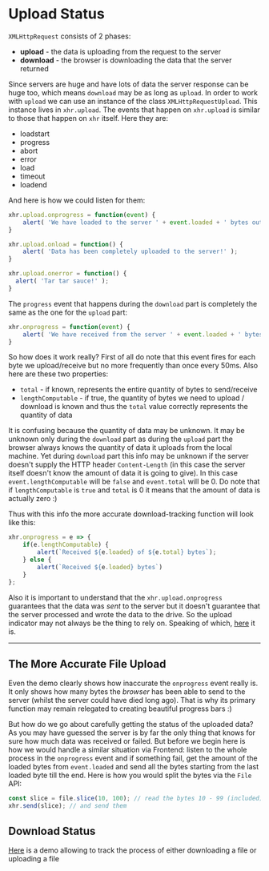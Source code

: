 # Upload Status

`XMLHttpRequest` consists of 2 phases:

- __upload__ - the data is uploading from the request to the server
- __download__ - the browser is downloading the data that the server returned

Since servers are huge and have lots of data the server response can be huge too, which means
`download` may be as long as `upload`.
In order to work with `upload` we can use an instance of the class `XMLHttpRequestUpload`. This instance
lives in `xhr.upload`. The events that happen on `xhr.upload` is similar to those that happen on `xhr` itself.
Here they are:

- loadstart
- progress
- abort
- error
- load
- timeout
- loadend

And here is how we could listen for them:
```javascript
xhr.upload.onprogress = function(event) {
    alert( 'We have loaded to the server ' + event.loaded + ' bytes out of ' + event.total );
}

xhr.upload.onload = function() {
    alert( 'Data has been completely uploaded to the server!' );
}

xhr.upload.onerror = function() {
  alert( 'Tar tar sauce!' );
}
```
The `progress` event that happens during the `download` part is completely the same as
the one for the `upload` part:
```javascript
xhr.onprogress = function(event) {
    alert( 'We have received from the server ' + event.loaded + ' bytes out of ' + event.total );
}
```
So how does it work really? First of all do note that this event fires for each byte we
upload/receive but no more frequently than once every 50ms. Also here are these two properties:
- `total` - if known, represents the entire quantity of bytes to send/receive
- `lengthComputable` - if true, the quantity of bytes we need to upload / download is known and thus the `total` value correctly represents the quantity of data

It is confusing because the quantity of data may be unknown. It may be unknown only during the `download`
part as during the `upload` part the browser always knows the quantity of data it uploads from
the local machine. Yet during `download` part this info may be unknown if the server doesn't supply the
HTTP header `Content-Length` (in this case the server itself doesn't know the amount of data it is going to give).
In this case `event.lengthComputable` will be `false` and `event.total` will be 0. Do note that 
if `lengthComputable` is `true` and `total` is 0 it means that the amount of data is actually zero :)

Thus with this info the more accurate download-tracking function will look like this:
```javascript
xhr.onprogress = e => {
    if(e.lengthComputable) {
        alert(`Received ${e.loaded} of ${e.total} bytes`);
    } else {
        alert(`Received ${e.loaded} bytes`)
    }
};
```

Also it is important to understand that the `xhr.upload.onprogress` guarantees that the data was _sent_ to
the server but it doesn't guarantee that the server processed and wrote the data to the drive. So the upload
indicator may not always be the thing to rely on. Speaking of which, [here](./code-1/) it is.

---

## The More Accurate File Upload

Even the demo clearly shows how inaccurate the `onprogress` event really is. It only shows how many bytes the
_browser_ has been able to send to the server (whilst the server could have died long ago). That is why its primary
function may remain relegated to creating beautiful progress bars :)

But how do we go about carefully getting the status of the uploaded data? As you may have guessed the
server is by far the only thing that knows for sure how much data was received or failed.
But before we begin here is how we would handle a similar situation via Frontend:
listen to the whole process in the `onprogress` event and if something fail, get the amount of the loaded
bytes from `event.loaded` and send all the bytes starting from the last loaded byte till the end.
Here is how you would split the bytes via the `File` API:

```javascript
const slice = file.slice(10, 100); // read the bytes 10 - 99 (included)
xhr.send(slice); // and send them
```

## Download Status

[Here](./code-2/index.js) is a demo allowing to track the process of either downloading a file or uploading a file